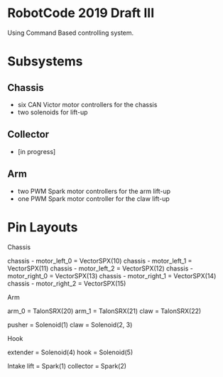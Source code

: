 # RobotCode 2019 Draft III


Using Command Based controlling system.

# Subsystems

## Chassis

 - six CAN Victor motor controllers for the chassis
 - two solenoids for lift-up

## Collector

 - \[in progress\]

## Arm

 - two PWM Spark motor controllers for the arm lift-up
 - one PWM Spark motor controller for the claw lift-up
 
 
# Pin Layouts

Chassis

chassis - motor_left_0 = VectorSPX(10)
chassis - motor_left_1 = VectorSPX(11)
chassis - motor_left_2 = VectorSPX(12)
chassis - motor_right_0 = VectorSPX(13)
chassis - motor_right_1 = VectorSPX(14)
chassis - motor_right_2 = VectorSPX(15)

Arm

arm_0 = TalonSRX(20)
arm_1 = TalonSRX(21)
claw = TalonSRX(22)

pusher = Solenoid(1)
claw = Solenoid(2, 3)

Hook

extender = Solenoid(4)
hook = Solenoid(5)

Intake
lift = Spark(1)
collector = Spark(2)